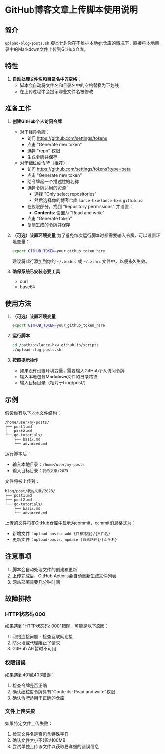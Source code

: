 # GitHub博客文章上传脚本使用说明

## 简介

`upload-blog-posts.sh` 脚本允许你在不维护本地git仓库的情况下，直接将本地目录中的Markdown文件上传到GitHub仓库。

## 特性

1. **自动处理文件名和目录名中的空格**：
   - 脚本会自动将文件名和目录名中的空格替换为下划线
   - 在上传过程中会提示哪些文件名被修改

## 准备工作

1. **创建GitHub个人访问令牌**
   - 对于经典令牌：
     - 访问 https://github.com/settings/tokens
     - 点击 "Generate new token"
     - 选择 "repo" 权限
     - 生成令牌并保存
   - 对于细粒度令牌（推荐）：
     - 访问 https://github.com/settings/tokens?type=beta
     - 点击 "Generate new token"
     - 给令牌起一个描述性的名称
     - 选择令牌适用的资源：
       - 选择 "Only select repositories"
       - 然后选择你的博客仓库 `lance-hxw/lance-hxw.github.io`
     - 在权限部分，找到 "Repository permissions" 并设置：
       - **Contents**: 设置为 "Read and write"
     - 点击 "Generate token"
     - 复制生成的令牌并保存

2. **（可选）设置环境变量**
   为了避免每次运行脚本时都需要输入令牌，可以设置环境变量：
   ```bash
   export GITHUB_TOKEN=your_github_token_here
   ```
   
   建议将此行添加到你的 `~/.bashrc` 或 `~/.zshrc` 文件中，以便永久生效。

3. **确保系统已安装必要工具**
   - curl
   - base64

## 使用方法

1. **（可选）设置环境变量**
   ```bash
   export GITHUB_TOKEN=your_github_token_here
   ```

2. **运行脚本**
   ```bash
   cd /path/to/lance-hxw.github.io/scripts
   ./upload-blog-posts.sh
   ```

3. **按照提示操作**
   - 如果没有设置环境变量，需要输入GitHub个人访问令牌
   - 输入本地包含Markdown文件的目录路径
   - 输入目标目录（相对于blog/post/）

## 示例

假设你有以下本地文件结构：
```
/home/user/my-posts/
├── post1.md
├── post2.md
└── go-tutorials/
    ├── basic.md
    └── advanced.md
```

运行脚本后：
- 输入本地目录：`/home/user/my-posts`
- 输入目标目录：`我的文章/2023`

文件将被上传到：
```
blog/post/我的文章/2023/
├── post1.md
├── post2.md
└── go-tutorials/
    ├── basic.md
    └── advanced.md
```

上传的文件将在GitHub仓库中显示为commit，commit消息格式为：
- 新增文件：`upload-posts: add {目标路径}/{文件名}`
- 更新文件：`upload-posts: update {目标路径}/{文件名}`

## 注意事项

1. 脚本会自动处理文件的创建和更新
2. 上传完成后，GitHub Actions会自动重新生成文件列表
3. 网站部署需要几分钟时间

## 故障排除

### HTTP状态码 000
如果遇到"HTTP状态码: 000"错误，可能是以下原因：
1. 网络连接问题 - 检查互联网连接
2. 防火墙或代理阻止了请求
3. GitHub API暂时不可用

### 权限错误
如果遇到401或403错误：
1. 检查令牌是否正确
2. 确认细粒度令牌具有"Contents: Read and write"权限
3. 确认令牌适用于正确的仓库

### 文件上传失败
如果特定文件上传失败：
1. 检查文件名是否包含特殊字符
2. 确认文件大小不超过100MB
3. 尝试单独上传该文件以获取更详细的错误信息